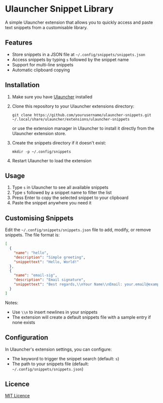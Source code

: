 # Ulauncher Snippet Library

A simple Ulauncher extension that allows you to quickly access and paste text snippets from a customisable library.

## Features

- Store snippets in a JSON file at `~/.config/snippets/snippets.json`
- Access snippets by typing `s` followed by the snippet name
- Support for multi-line snippets
- Automatic clipboard copying

## Installation

1. Make sure you have [Ulauncher](https://ulauncher.io/) installed
2. Clone this repository to your Ulauncher extensions directory:
   ```
   git clone https://github.com/yourusername/ulauncher-snippets.git ~/.local/share/ulauncher/extensions/ulauncher-snippets
   ```
   or use the extension manager in Ulauncher to install it directly from the Ulauncher extension store.

3. Create the snippets directory if it doesn't exist:
   ```
   mkdir -p ~/.config/snippets
   ```

4. Restart Ulauncher to load the extension

## Usage

1. Type `s` in Ulauncher to see all available snippets
2. Type `s` followed by a snippet name to filter the list
3. Press Enter to copy the selected snippet to your clipboard
4. Paste the snippet anywhere you need it

## Customising Snippets

Edit the `~/.config/snippets/snippets.json` file to add, modify, or remove snippets. The file format is:

```json
[
  {
    "name": "hello",
    "description": "Simple greeting",
    "snippettext": "Hello, World!"
  },
  {
    "name": "email-sig",
    "description": "Email signature",
    "snippettext": "Best regards,\\nYour Name\\nEmail: your.email@example.com\\nPhone: (123) 456-7890"
  }
]
```

Notes:
- Use `\\n` to insert newlines in your snippets
- The extension will create a default snippets file with a sample entry if none exists

## Configuration

In Ulauncher's extension settings, you can configure:
- The keyword to trigger the snippet search (default: `s`)
- The path to your snippets file (default: `~/.config/snippets/snippets.json`)

## Licence

[MIT Licence](LICENSE)

